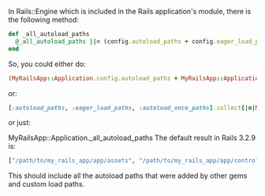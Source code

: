 In Rails::Engine which is included in the Rails application's module, there is the following method:

```ruby
def _all_autoload_paths
  @_all_autoload_paths ||= (config.autoload_paths + config.eager_load_paths + config.autoload_once_paths).uniq
end
```

So, you could either do:
```ruby
(MyRailsApp::Application.config.autoload_paths + MyRailsApp::Application.config.eager_load_paths + MyRailsApp::Application.config.autoload_once_paths).uniq
```
or:

```ruby
[:autoload_paths, :eager_load_paths, :autoload_once_paths].collect{|m|MyRailsApp::Application.config.send(m)}.flatten.uniq
```
or just:

MyRailsApp::Application._all_autoload_paths
The default result in Rails 3.2.9 is:

```ruby
["/path/to/my_rails_app/app/assets", "/path/to/my_rails_app/app/controllers", "/path/to/my_rails_app/app/helpers", "/path/to/my_rails_app/app/mailers", "/path/to/my_rails_app/app/models"]
```

This should include all the autoload paths that were added by other gems and custom load paths.
